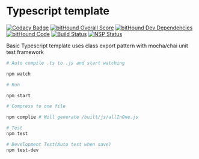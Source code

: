 # Typescript template

[![Codacy Badge](https://api.codacy.com/project/badge/Grade/4c6f52fd48d94b63bb520a0b363a7ee8)](https://www.codacy.com/app/viane/typescript-template-clean?utm_source=github.com&amp;utm_medium=referral&amp;utm_content=viane/typescript-template-clean&amp;utm_campaign=Badge_Grade)
[![bitHound Overall Score](https://www.bithound.io/github/viane/typescript-template-clean/badges/score.svg)](https://www.bithound.io/github/viane/typescript-template-clean)
[![bitHound Dev Dependencies](https://www.bithound.io/github/viane/typescript-template-clean/badges/devDependencies.svg)](https://www.bithound.io/github/viane/typescript-template-clean/master/dependencies/npm)
[![bitHound Code](https://www.bithound.io/github/viane/typescript-template-clean/badges/code.svg)](https://www.bithound.io/github/viane/typescript-template-clean)
[![Build Status](https://travis-ci.org/viane/typescript-template-clean.svg?branch=master)](https://travis-ci.org/viane/typescript-template-clean)
[![NSP Status](https://nodesecurity.io/orgs/open-source-library/projects/c657cd29-161f-4622-a841-c74880fede27/badge)](https://nodesecurity.io/orgs/open-source-library/projects/c657cd29-161f-4622-a841-c74880fede27)

Basic Typescript template uses class export pattern with mocha/chai unit test framework

```sh
# Auto compile .ts to .js and start watching

npm watch

# Run

npm start

# Compress to one file

npm complie # Will generate /built/js/allInOne.js

# Test
npm test

# Development Test(Auto test when save)
npm test-dev

```
